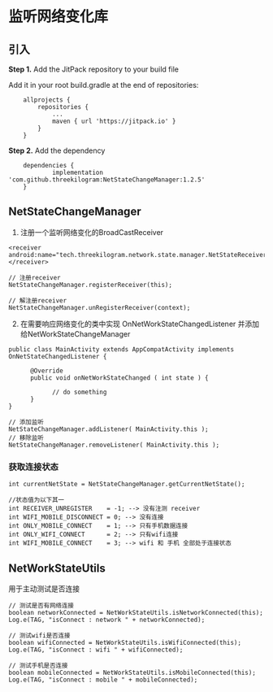 # 监听网络变化库

## 引入

**Step 1.** Add the JitPack repository to your build file

Add it in your root build.gradle at the end of repositories:

```
	allprojects {
		repositories {
			...
			maven { url 'https://jitpack.io' }
		}
	}
```

**Step 2.** Add the dependency

```
	dependencies {
	        implementation 'com.github.threekilogram:NetStateChangeManager:1.2.5'
	}
```

## NetStateChangeManager

1. 注册一个监听网络变化的BroadCastReceiver

```
<receiver android:name="tech.threekilogram.network.state.manager.NetStateReceiver">
</receiver>
```

```
// 注册receiver
NetStateChangeManager.registerReceiver(this);
```

```
// 解注册receiver
NetStateChangeManager.unRegisterReceiver(context);
```

2. 在需要响应网络变化的类中实现 OnNetWorkStateChangedListener 并添加给NetWorkStateChangeManager

```
public class MainActivity extends AppCompatActivity implements OnNetStateChangedListener {

      @Override
      public void onNetWorkStateChanged ( int state ) {

            // do something
      }
}
```

```
// 添加监听
NetStateChangeManager.addListener( MainActivity.this );
// 移除监听
NetStateChangeManager.removeListener( MainActivity.this );
```

### 获取连接状态

```
int currentNetState = NetStateChangeManager.getCurrentNetState();

//状态值为以下其一
int RECEIVER_UNREGISTER    = -1; --> 没有注测 receiver
int WIFI_MOBILE_DISCONNECT = 0; --> 没有连接
int ONLY_MOBILE_CONNECT    = 1; --> 只有手机数据连接
int ONLY_WIFI_CONNECT      = 2; --> 只有wifi连接
int WIFI_MOBILE_CONNECT    = 3; --> wifi 和 手机 全部处于连接状态
```

## NetWorkStateUtils

用于主动测试是否连接

```
// 测试是否有网络连接
boolean networkConnected = NetWorkStateUtils.isNetworkConnected(this);
Log.e(TAG, "isConnect : network " + networkConnected);

// 测试wifi是否连接
boolean wifiConnected = NetWorkStateUtils.isWifiConnected(this);
Log.e(TAG, "isConnect : wifi " + wifiConnected);

// 测试手机是否连接
boolean mobileConnected = NetWorkStateUtils.isMobileConnected(this);
Log.e(TAG, "isConnect : mobile " + mobileConnected);
```
